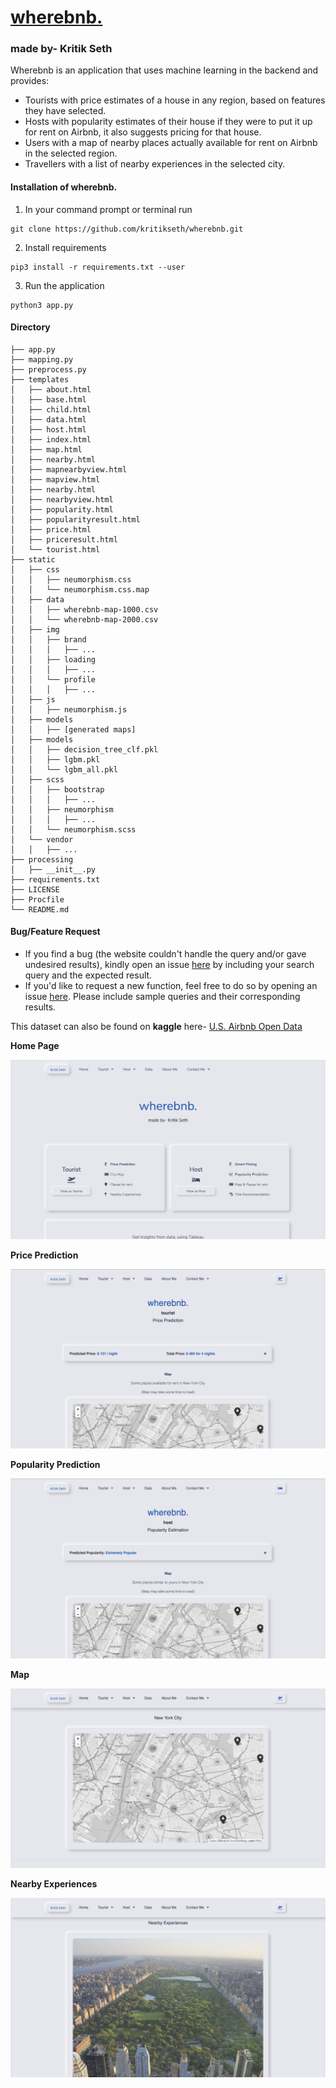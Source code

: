 <a href="https://wherebnb.herokuapp.com/" target="_blank"><h1 style="color:#0056B3">wherebnb.</h1></a>
<h3>made by- Kritik Seth</h3>

Wherebnb is an application that uses machine learning in the backend and provides:

* Tourists with price estimates of a house in any region, based on features they have selected.
* Hosts with popularity estimates of their house if they were to put it up for rent on Airbnb, it also suggests pricing for that house.
* Users with a map of nearby places actually available for rent on Airbnb in the selected region.
* Travellers with a list of nearby experiences in the selected city.

<!-- This repository contains only the backend functions of [wherebnb.](https://wherebnb.herokuapp.com/) web application. Many of the files have been hidden in order to make this difficult to reproduce without my consent.
If you want to have a look at all the files, contact me. -->

#### Installation of wherebnb.

1. In your command prompt or terminal run
```
git clone https://github.com/kritikseth/wherebnb.git
```

2. Install requirements
```
pip3 install -r requirements.txt --user
```
3. Run the application
```
python3 app.py
```

#### Directory
```
├── app.py
├── mapping.py
├── preprocess.py
├── templates 
│   ├── about.html
│   ├── base.html
│   ├── child.html
│   ├── data.html
│   ├── host.html
│   ├── index.html
│   ├── map.html
│   ├── nearby.html
│   ├── mapnearbyview.html
│   ├── mapview.html
│   ├── nearby.html
│   ├── nearbyview.html
│   ├── popularity.html
│   ├── popularityresult.html
│   ├── price.html
│   ├── priceresult.html
│   └── tourist.html
├── static
│   ├── css
│   │   ├── neumorphism.css
│   │   └── neumorphism.css.map
│   ├── data
│   │   ├── wherebnb-map-1000.csv
│   │   └── wherebnb-map-2000.csv
│   ├── img
│   │   ├── brand
│   │   │   ├── ...
│   │   ├── loading
│   │   │   ├── ...
│   │   └── profile
│   │   │   ├── ...
│   ├── js
│   │   ├── neumorphism.js
│   ├── models
│   │   ├── [generated maps]
│   ├── models
│   │   ├── decision_tree_clf.pkl
│   │   ├── lgbm.pkl
│   │   └── lgbm_all.pkl
│   ├── scss
│   │   ├── bootstrap
│   │   │   ├── ...
│   │   ├── neumorphism
│   │   │   ├── ...
│   │   └── neumorphism.scss
│   └── vendor
│   │   ├── ...
├── processing
│   ├── __init__.py
├── requirements.txt
├── LICENSE
├── Procfile
└── README.md
```

#### Bug/Feature Request
* If you find a bug (the website couldn't handle the query and/or gave undesired results), kindly open an issue [here](https://github.com/kritikseth/wherebnb/issues/new) by including your search query and the expected result.
* If you'd like to request a new function, feel free to do so by opening an issue [here](https://github.com/kritikseth/wherebnb/issues/new). Please include sample queries and their corresponding results.


This dataset can also be found on **kaggle** here- [U.S. Airbnb Open Data](https://www.kaggle.com/kritikseth/us-airbnb-open-data)

**Home Page**

![](https://raw.githubusercontent.com/kritikseth/wherebnb/main/hosted/wherebnb-card-image.png)

**Price Prediction**

![](https://raw.githubusercontent.com/kritikseth/wherebnb/main/hosted/wherebnb_product_display_1.png)

**Popularity Prediction**

![](https://raw.githubusercontent.com/kritikseth/wherebnb/main/hosted/wherebnb_product_display_2.png)

**Map**

![](https://raw.githubusercontent.com/kritikseth/wherebnb/main/hosted/wherebnb_product_display_3.png)

**Nearby Experiences**

![](https://raw.githubusercontent.com/kritikseth/wherebnb/main/hosted/wherebnb_product_display_4.png)


